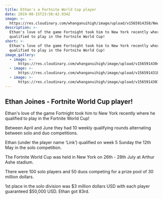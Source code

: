 ```yaml
---
title: Ethan's a Fortnite World Cup player
date: 2019-08-15T23:58:42.934Z
image: >-
  https://res.cloudinary.com/whanganuihigh/image/upload/v1565914358/News/crop.jpg
description: >-
  Ethan's love of the game Fortnight took him to New York recently where he
  qualified to play in the Fortnite World Cup!
short: >-
  Ethan's love of the game Fortnight took him to New York recently where he
  qualified to play in the Fortnite World Cup!
image_gallery:
  - image: >-
      https://res.cloudinary.com/whanganuihigh/image/upload/v1565914304/News/92734572-F7CB-4D97-83A3-178C692BCBCB.jpg
  - image: >-
      https://res.cloudinary.com/whanganuihigh/image/upload/v1565914318/News/0C441919-4B6D-4231-A951-08882B7B3A9E.jpg
  - image: >-
      https://res.cloudinary.com/whanganuihigh/image/upload/v1565914301/News/3DA646D6-CD92-43A9-98F9-E12CEACF2550.jpg
---
```

## Ethan Joines - Fortnite World Cup player!

Ethan's love of the game Fortnight took him to New York recently where he qualified to play in the Fortnite World Cup!

Between April and June they had 10 weekly qualifying rounds alternating between solo and duo competitions. 

Ethan (under the player name ‘Link’) qualified on week 5 Sunday the 12th May in the solo competition. 

The Fortnite World Cup was held in New York on 26th - 28th July at Arthur Ashe stadium. 

There were 100 solo players and 50 duos competing for a prize pool of 30 million dollars. 

1st place in the solo division was $3 million dollars USD with each player guaranteed $50,000 USD. Ethan got 83rd. 
